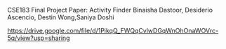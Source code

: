CSE183 Final Project Paper: Activity Finder
Binaisha Dastoor, Desiderio Ascencio, Destin Wong,Saniya Doshi 

https://drive.google.com/file/d/1PikqQ_FWQqCvlwDGqWnOhOnaWOVrc-5q/view?usp=sharing 